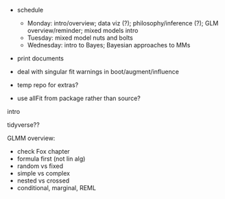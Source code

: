 
- schedule
    - Monday: intro/overview; data viz (?); philosophy/inference (?); GLM overview/reminder; mixed models intro
    - Tuesday: mixed model nuts and bolts
    - Wednesday: intro to Bayes; Bayesian approaches to MMs
- print documents

- deal with singular fit warnings in boot/augment/influence
- temp repo for extras?
- use allFit from package rather than source?


intro

tidyverse??


GLMM overview:

- check Fox chapter
- formula first (not lin alg)
- random vs fixed
- simple vs complex
- nested vs crossed
- conditional, marginal, REML
 
